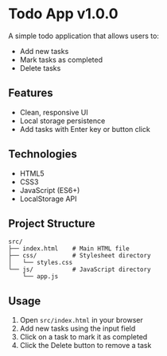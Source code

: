 # Todo App v1.0.0

A simple todo application that allows users to:
- Add new tasks
- Mark tasks as completed
- Delete tasks

## Features
- Clean, responsive UI
- Local storage persistence
- Add tasks with Enter key or button click

## Technologies
- HTML5
- CSS3
- JavaScript (ES6+)
- LocalStorage API

## Project Structure
```
src/
├── index.html    # Main HTML file
├── css/          # Stylesheet directory
│   └── styles.css
└── js/           # JavaScript directory
    └── app.js
```

## Usage
1. Open `src/index.html` in your browser
2. Add new tasks using the input field
3. Click on a task to mark it as completed
4. Click the Delete button to remove a task